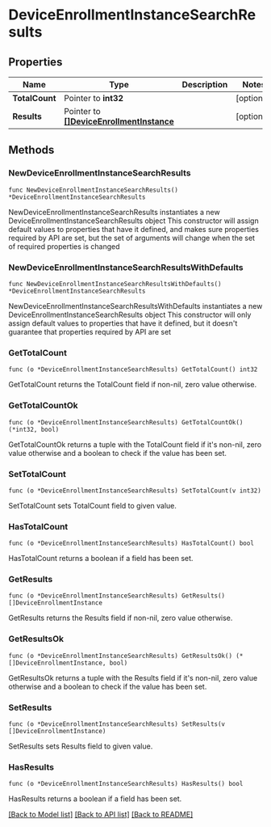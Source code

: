 # DeviceEnrollmentInstanceSearchResults

## Properties

Name | Type | Description | Notes
------------ | ------------- | ------------- | -------------
**TotalCount** | Pointer to **int32** |  | [optional] 
**Results** | Pointer to [**[]DeviceEnrollmentInstance**](DeviceEnrollmentInstance.md) |  | [optional] 

## Methods

### NewDeviceEnrollmentInstanceSearchResults

`func NewDeviceEnrollmentInstanceSearchResults() *DeviceEnrollmentInstanceSearchResults`

NewDeviceEnrollmentInstanceSearchResults instantiates a new DeviceEnrollmentInstanceSearchResults object
This constructor will assign default values to properties that have it defined,
and makes sure properties required by API are set, but the set of arguments
will change when the set of required properties is changed

### NewDeviceEnrollmentInstanceSearchResultsWithDefaults

`func NewDeviceEnrollmentInstanceSearchResultsWithDefaults() *DeviceEnrollmentInstanceSearchResults`

NewDeviceEnrollmentInstanceSearchResultsWithDefaults instantiates a new DeviceEnrollmentInstanceSearchResults object
This constructor will only assign default values to properties that have it defined,
but it doesn't guarantee that properties required by API are set

### GetTotalCount

`func (o *DeviceEnrollmentInstanceSearchResults) GetTotalCount() int32`

GetTotalCount returns the TotalCount field if non-nil, zero value otherwise.

### GetTotalCountOk

`func (o *DeviceEnrollmentInstanceSearchResults) GetTotalCountOk() (*int32, bool)`

GetTotalCountOk returns a tuple with the TotalCount field if it's non-nil, zero value otherwise
and a boolean to check if the value has been set.

### SetTotalCount

`func (o *DeviceEnrollmentInstanceSearchResults) SetTotalCount(v int32)`

SetTotalCount sets TotalCount field to given value.

### HasTotalCount

`func (o *DeviceEnrollmentInstanceSearchResults) HasTotalCount() bool`

HasTotalCount returns a boolean if a field has been set.

### GetResults

`func (o *DeviceEnrollmentInstanceSearchResults) GetResults() []DeviceEnrollmentInstance`

GetResults returns the Results field if non-nil, zero value otherwise.

### GetResultsOk

`func (o *DeviceEnrollmentInstanceSearchResults) GetResultsOk() (*[]DeviceEnrollmentInstance, bool)`

GetResultsOk returns a tuple with the Results field if it's non-nil, zero value otherwise
and a boolean to check if the value has been set.

### SetResults

`func (o *DeviceEnrollmentInstanceSearchResults) SetResults(v []DeviceEnrollmentInstance)`

SetResults sets Results field to given value.

### HasResults

`func (o *DeviceEnrollmentInstanceSearchResults) HasResults() bool`

HasResults returns a boolean if a field has been set.


[[Back to Model list]](../README.md#documentation-for-models) [[Back to API list]](../README.md#documentation-for-api-endpoints) [[Back to README]](../README.md)


